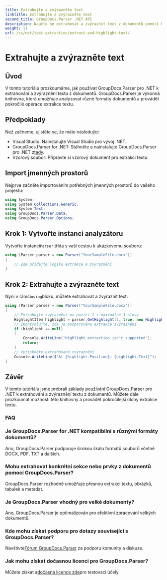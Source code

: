 ```yaml
---
title: Extrahujte a zvýrazněte text
linktitle: Extrahujte a zvýrazněte text
second_title: GroupDocs.Parser .NET API
description: Naučte se extrahovat a zvýraznit text z dokumentů pomocí GroupDocs.Parser for .NET. Snadné kroky pro efektivní extrakci textu ve vašich projektech .NET.
weight: 11
url: /cs/net/text-extraction/extract-and-highlight-text/
---
```


# Extrahujte a zvýrazněte text

## Úvod
V tomto tutoriálu prozkoumáme, jak používat GroupDocs.Parser pro .NET k extrahování a zvýraznění textu z dokumentů. GroupDocs.Parser je výkonná knihovna, která umožňuje analyzovat různé formáty dokumentů a provádět pokročilé operace extrakce textu.
## Předpoklady
Než začneme, ujistěte se, že máte následující:
- Visual Studio: Nainstalujte Visual Studio pro vývoj .NET.
-  GroupDocs.Parser for .NET: Stáhněte a nainstalujte GroupDocs.Parser pro .NET z[tady](https://releases.groupdocs.com/parser/net/).
- Vzorový soubor: Připravte si vzorový dokument pro extrakci textu.

## Import jmenných prostorů
Nejprve začněte importováním potřebných jmenných prostorů do vašeho projektu:
```csharp
using System;
using System.Collections.Generic;
using System.Text;
using GroupDocs.Parser.Data;
using GroupDocs.Parser.Options;
```
## Krok 1: Vytvořte instanci analyzátoru
 Vytvořte instanci`Parser` třída s vaší cestou k ukázkovému souboru:
```csharp
using (Parser parser = new Parser("YourSampleFile.docx"))
{
    // Zde přidejte logiku extrakce a zvýraznění
}
```
## Krok 2: Extrahujte a zvýrazněte text
 Nyní v rámci`using`bloku, můžete extrahovat a zvýraznit text:
```csharp
using (Parser parser = new Parser("YourSampleFile.docx"))
{
    // Extrahujte zvýraznění na pozici 2 s maximálně 3 slovy
    HighlightItem highlight = parser.GetHighlight(2, true, new HighlightOptions(3));
    // Zkontrolujte, zda je podporována extrakce zvýraznění
    if (highlight == null)
    {
        Console.WriteLine("Highlight extraction isn't supported");
        return;
    }
    // Vytiskněte extrahované zvýraznění
    Console.WriteLine($"At {highlight.Position}: {highlight.Text}");
}
```

## Závěr
V tomto tutoriálu jsme probrali základy používání GroupDocs.Parser pro .NET k extrahování a zvýraznění textu z dokumentů. Můžete dále prozkoumat možnosti této knihovny a provádět pokročilejší úlohy extrakce textu.

### FAQ
### Je GroupDocs.Parser for .NET kompatibilní s různými formáty dokumentů?
Ano, GroupDocs.Parser podporuje širokou škálu formátů souborů včetně DOCX, PDF, TXT a dalších.
### Mohu extrahovat konkrétní sekce nebo prvky z dokumentů pomocí GroupDocs.Parser?
GroupDocs.Parser rozhodně umožňuje přesnou extrakci textu, obrázků, tabulek a metadat.
### Je GroupDocs.Parser vhodný pro velké dokumenty?
Ano, GroupDocs.Parser je optimalizován pro efektivní zpracování velkých dokumentů.
### Kde mohu získat podporu pro dotazy související s GroupDocs.Parser?
 Navštivte[Fórum GroupDocs.Parser](https://forum.groupdocs.com/c/parser/17) za podporu komunity a diskuze.
### Jak mohu získat dočasnou licenci pro GroupDocs.Parser?
 Můžete získat a[dočasná licence zde](https://purchase.groupdocs.com/temporary-license/)pro testovací účely.
